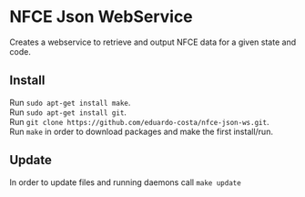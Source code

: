 # NFCE Json WebService
Creates a webservice to  retrieve and output NFCE data for a given state and code.

## Install

Run `sudo apt-get install make`.  
Run `sudo apt-get install git`.  
Run `git clone https://github.com/eduardo-costa/nfce-json-ws.git`.  
Run `make` in order to download packages and make the first install/run.  

## Update

In order to update files and running daemons call `make update`
